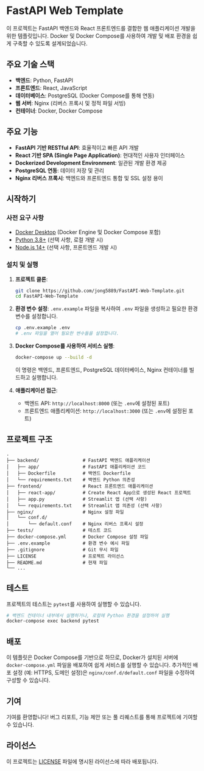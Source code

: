 # FastAPI Web Template

이 프로젝트는 FastAPI 백엔드와 React 프론트엔드를 결합한 웹 애플리케이션 개발을 위한 템플릿입니다. Docker 및 Docker Compose를 사용하여 개발 및 배포 환경을 쉽게 구축할 수 있도록 설계되었습니다.

## 주요 기술 스택

*   **백엔드**: Python, FastAPI
*   **프론트엔드**: React, JavaScript
*   **데이터베이스**: PostgreSQL (Docker Compose를 통해 연동)
*   **웹 서버**: Nginx (리버스 프록시 및 정적 파일 서빙)
*   **컨테이너**: Docker, Docker Compose

## 주요 기능

*   **FastAPI 기반 RESTful API**: 효율적이고 빠른 API 개발
*   **React 기반 SPA (Single Page Application)**: 현대적인 사용자 인터페이스
*   **Dockerized Development Environment**: 일관된 개발 환경 제공
*   **PostgreSQL 연동**: 데이터 저장 및 관리
*   **Nginx 리버스 프록시**: 백엔드와 프론트엔드 통합 및 SSL 설정 용이

## 시작하기

### 사전 요구 사항

*   [Docker Desktop](https://www.docker.com/products/docker-desktop) (Docker Engine 및 Docker Compose 포함)
*   [Python 3.8+](https://www.python.org/downloads/) (선택 사항, 로컬 개발 시)
*   [Node.js 14+](https://nodejs.org/en/download/) (선택 사항, 프론트엔드 개발 시)

### 설치 및 실행

1.  **프로젝트 클론**:
    ```bash
    git clone https://github.com/jong5889/FastAPI-Web-Template.git
    cd FastAPI-Web-Template
    ```

2.  **환경 변수 설정**:
    `.env.example` 파일을 복사하여 `.env` 파일을 생성하고 필요한 환경 변수를 설정합니다.
    ```bash
    cp .env.example .env
    # .env 파일을 열어 필요한 변수들을 설정합니다.
    ```

3.  **Docker Compose를 사용하여 서비스 실행**:
    ```bash
    docker-compose up --build -d
    ```
    이 명령은 백엔드, 프론트엔드, PostgreSQL 데이터베이스, Nginx 컨테이너를 빌드하고 실행합니다.

4.  **애플리케이션 접근**:
    *   백엔드 API: `http://localhost:8000` (또는 `.env`에 설정된 포트)
    *   프론트엔드 애플리케이션: `http://localhost:3000` (또는 `.env`에 설정된 포트)

## 프로젝트 구조

```
.
├── backend/                # FastAPI 백엔드 애플리케이션
│   ├── app/                # FastAPI 애플리케이션 코드
│   ├── Dockerfile          # 백엔드 Dockerfile
│   └── requirements.txt    # 백엔드 Python 의존성
├── frontend/               # React 프론트엔드 애플리케이션
│   ├── react-app/          # Create React App으로 생성된 React 프로젝트
│   ├── app.py              # Streamlit 앱 (선택 사항)
│   └── requirements.txt    # Streamlit 앱 의존성 (선택 사항)
├── nginx/                  # Nginx 설정 파일
│   └── conf.d/
│       └── default.conf    # Nginx 리버스 프록시 설정
├── tests/                  # 테스트 코드
├── docker-compose.yml      # Docker Compose 설정 파일
├── .env.example            # 환경 변수 예시 파일
├── .gitignore              # Git 무시 파일
├── LICENSE                 # 프로젝트 라이선스
├── README.md               # 현재 파일
└── ...
```

## 테스트

프로젝트의 테스트는 `pytest`를 사용하여 실행할 수 있습니다.

```bash
# 백엔드 컨테이너 내부에서 실행하거나, 로컬에 Python 환경을 설정하여 실행
docker-compose exec backend pytest
```

## 배포

이 템플릿은 Docker Compose를 기반으로 하므로, Docker가 설치된 서버에 `docker-compose.yml` 파일을 배포하여 쉽게 서비스를 실행할 수 있습니다. 추가적인 배포 설정 (예: HTTPS, 도메인 설정)은 `nginx/conf.d/default.conf` 파일을 수정하여 구성할 수 있습니다.

## 기여

기여를 환영합니다! 버그 리포트, 기능 제안 또는 풀 리퀘스트를 통해 프로젝트에 기여할 수 있습니다.

## 라이선스

이 프로젝트는 [LICENSE](LICENSE) 파일에 명시된 라이선스에 따라 배포됩니다.